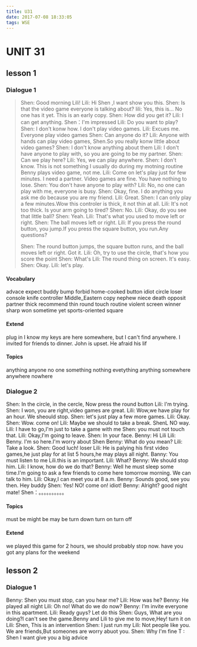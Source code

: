 ```yaml
---
title: U31
date: 2017-07-08 18:33:05
tags: WSE
---
```

# UNIT 31 
## lesson 1
### Dialogue 1
>Shen: Good morning Lili!
>Lili: Hi Shen ,I want show you this.
>Shen: Is that the video game everyone is talking about?
>lili: Yes, this is... No one has it yet. This is an early copy.
>Shen: How did you get it?
>Lili: I can get anything.
>Shen：I'm impressed
>Lili: Do you want to play?
>Shen: I don't konw how. I don't play video games.
>Lili: Excues me. Everyone play video games
>Shen: Can anyone do it?
>Lili: Anyone with hands can play video games, Shen.So you really konw little about video games?
>Shen: I don't know anything about them
>Lili: I don't have anyone to play with, so you are going to be my partner.
>Shen: Can we play here?
>Lili: Yes, we can play anywhere.
>Shen: I don't know. This is not something I usually do during my motning routine Benny plays video game, not me.
>Lili: Come on let's play just for few minutes. I need a partner. Video games are fine. You have nothing to lose.
>Shen: You don't have anyone to play with?
>Lili: No, no one can play with me, everyone is busy.
>Shen: Okay, fine. I do anything you ask me do because you are my friend.
>Lili: Great.
>Shen: I can only play a few minutes.Wow this controler is thick, it not thin at all.
>Lili: It's not too thick. Is your arm going to tired?
>Shen: No.
>Lili: Okay, do you see that little ball?
>Shen: Yeah.
>Lili: That's what you used to move left or right.
>Shen: The ball moves left or right.
>Lili: If you press the round button, you jump.If you press the square button, you run.Any questions?
>
>Shen: The round button jumps, the square button runs, and the ball moves left or right. Got it.
>Lili: Oh, try to use the circle, that's how you score the point
>Shen: What's 
>Lili: The round thing on screen. It's easy.
>Shen: Okay.
>Lili: let's play.

#### Vocabulary
advace
expect
buddy
bump
forbid
home-cooked
button
idiot
circle
loser
console
knife
controller
Middle_Eastern
copy
nephew
niece
death
opposit
partner
thick
recommend
thin
round
touch
routine
violent
screen 
winner
sharp
won
sometime
yet
sports-oriented
square

#### Extend
plug in
I know my keys are here somewhere, but I can't find anywhere. 
I invited for friends to dinner.
John is upset. He afraid his lif
#### Topics
anything
anyone 
no one
something
nothing
evetything
anything
somewhere
anywhere
nowhere

### Dialogue 2
Shen: In the circle, in the cercle, Now press the round button 
Lili: I'm trying.
Shen: I won, you are right,video games are great.
Lili: Wow,we have play for an hour. We sheould stop.
Shen: let's just play a few more games.
Lili: Okay.
Shen: Wow. come on!
Lili: Maybe we should to take a break.
ShenL NO way.
Lili: I have to go,I'm just to take a game with me 
Shen: you must not touch that.
Lili: Okay,I'm going to leave.
Shen: In your face.
Benny: Hi Lili
Lili: Benny. I'm so     here.I'm worry about Shen
Benny: What do you mean?
Lili: Take a look.
Shen: Good luch! loser
Lili: He is palying his first video games,he just play for at list 5 hours,he may plays all night.
Banny: You must listen to me Lili.this is an important. 
Lili: What?
Benny: We should stop him.
Lili: I know, how do we do that?
Benny: Well he must sleep some time.I'm going to ask a few friends to come here tomorrow morning. We can talk to him.
Lili: Okay,I can meet you at 8 a.m.
Benny: Sounds good, see you then. Hey buddy
Shen: Yes! NO! come on! idiot!
Benny: Alright? good night mate!
Shen：。。。。。。。。。。

#### Topics
must be
might be 
may be
turn down
turn on 
turn off

#### Extend
we played this game for 2 hours, we should probably stop now.
have you got any plans for the weekend


## lesson 2
### Dialogue 1

Benny: Shen you must stop, can you hear me?
Lili: How was he? 
Benny: He played all night
Lili: Oh no! What do we do now?
Benny: I'm invite everyone in this apartment.
Lili: Ready guys? Let do this
Shen: Guys, What are you doing?I can't see the game.Benny and Lili     to give me to move,Hey! turn it on
Lili: Shen, This is an intervention
Shen: I just run my
Lili: Not people like you. We are friends,But someones are worry abuot you.
Shen: Why I'm fine
T   : Shen I want give you a big advice



